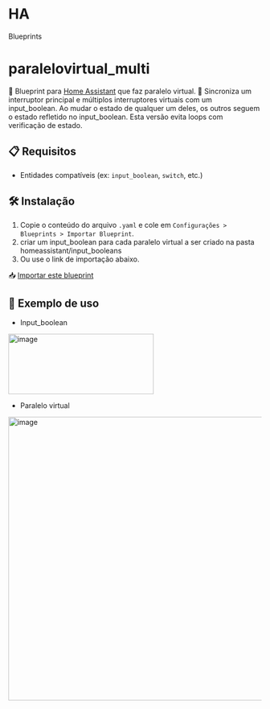 # HA
Blueprints

# paralelovirtual_multi

📘 Blueprint para [Home Assistant](https://www.home-assistant.io) que faz paralelo virtual.
📘 Sincroniza um interruptor principal e múltiplos interruptores virtuais com um input_boolean. Ao mudar o estado de qualquer um deles, os outros seguem o estado refletido no input_boolean. Esta versão evita loops com verificação de estado.

## 📋 Requisitos
- Entidades compatíveis (ex: `input_boolean`, `switch`, etc.)

## 🛠️ Instalação

1. Copie o conteúdo do arquivo `.yaml` e cole em `Configurações > Blueprints > Importar Blueprint`.
2. criar um input_boolean para cada paralelo virtual a ser criado na pasta homeassistant/input_booleans
3. Ou use o link de importação abaixo.

📥 [Importar este blueprint](https://github.com/andersoneloi/HA/blob/main/paralelovirtual_multi.yaml)

## 🧪 Exemplo de uso

- Input_boolean
<img width="289" height="120" alt="image" src="https://github.com/user-attachments/assets/eb8b5842-9b3e-4ae6-ac92-45d146ac5658" />



- Paralelo virtual
<img width="1062" height="564" alt="image" src="https://github.com/user-attachments/assets/67eb5f78-cbec-4df4-a419-012ed0ca32af" />

